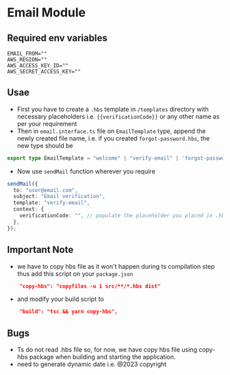 # Email Module

## Required env variables

```
EMAIL_FROM=""
AWS_REGION=""
AWS_ACCESS_KEY_ID=""
AWS_SECRET_ACCESS_KEY=""
```

## Usae

- First you have to create a `.hbs` template in `/templates` directory with necessary placeholders i.e. `{{verificationCode}}` or any other name as per your requirement
- Then in `email.interface.ts` file on `EmailTemplate` type, append the newly created file name, i.e. if you created `forgot-password.hbs`, the new type should be 

```ts
export type EmailTemplate = "welcome" | "verify-email" | 'forgot-password';
```

- Now use `sendMail` function wherever you require

```ts
sendMail({
  to: "user@email.com",
  subject: "Email verification",
  template: "verify-email",
  context: {
    verificationCode: "", // populate the placeholder you placed in .hbs file
  },
});
```

## Important Note
- we have to copy hbs file as it won't happen during ts compilation step thus add this script on your `package.json`

```json
    "copy-hbs": "copyfiles -u 1 src/**/*.hbs dist"
```

- and modify your build script to

```json
    "build": "tsc && yarn copy-hbs",
```


## Bugs
- Ts do not read .hbs file so, for now, we have copy hbs file using copy-hbs package when building and starting the application. 
- need to generate dynamic date i.e. @2023 copyright  
